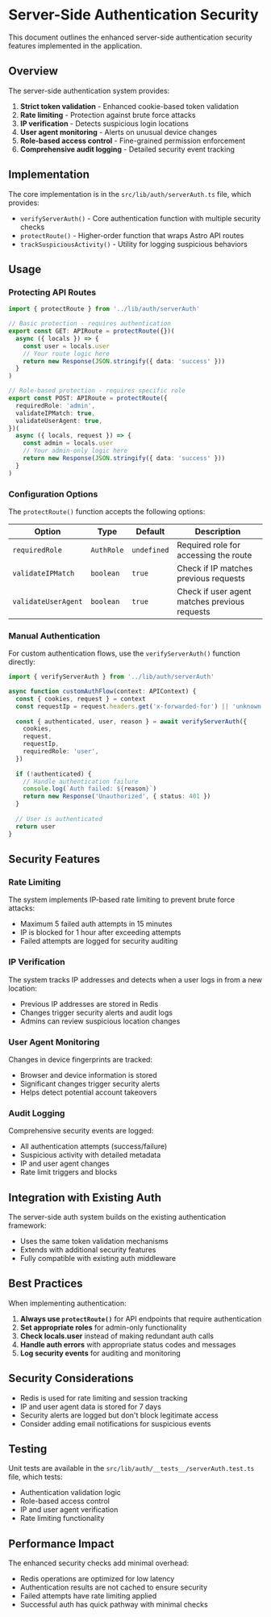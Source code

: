 # Server-Side Authentication Security

This document outlines the enhanced server-side authentication security features implemented in the application.

## Overview

The server-side authentication system provides:

1. **Strict token validation** - Enhanced cookie-based token validation
2. **Rate limiting** - Protection against brute force attacks
3. **IP verification** - Detects suspicious login locations
4. **User agent monitoring** - Alerts on unusual device changes
5. **Role-based access control** - Fine-grained permission enforcement
6. **Comprehensive audit logging** - Detailed security event tracking

## Implementation

The core implementation is in the `src/lib/auth/serverAuth.ts` file, which provides:

- `verifyServerAuth()` - Core authentication function with multiple security checks
- `protectRoute()` - Higher-order function that wraps Astro API routes
- `trackSuspiciousActivity()` - Utility for logging suspicious behaviors

## Usage

### Protecting API Routes

```typescript
import { protectRoute } from '../lib/auth/serverAuth'

// Basic protection - requires authentication
export const GET: APIRoute = protectRoute({})(
  async ({ locals }) => {
    const user = locals.user
    // Your route logic here
    return new Response(JSON.stringify({ data: 'success' }))
  }
)

// Role-based protection - requires specific role
export const POST: APIRoute = protectRoute({
  requiredRole: 'admin',
  validateIPMatch: true,
  validateUserAgent: true,
})(
  async ({ locals, request }) => {
    const admin = locals.user
    // Your admin-only logic here
    return new Response(JSON.stringify({ data: 'success' }))
  }
)
```

### Configuration Options

The `protectRoute()` function accepts the following options:

| Option | Type | Default | Description |
|--------|------|---------|-------------|
| `requiredRole` | `AuthRole` | `undefined` | Required role for accessing the route |
| `validateIPMatch` | `boolean` | `true` | Check if IP matches previous requests |
| `validateUserAgent` | `boolean` | `true` | Check if user agent matches previous requests |

### Manual Authentication

For custom authentication flows, use the `verifyServerAuth()` function directly:

```typescript
import { verifyServerAuth } from '../lib/auth/serverAuth'

async function customAuthFlow(context: APIContext) {
  const { cookies, request } = context
  const requestIp = request.headers.get('x-forwarded-for') || 'unknown'
  
  const { authenticated, user, reason } = await verifyServerAuth({
    cookies,
    request,
    requestIp,
    requiredRole: 'user',
  })
  
  if (!authenticated) {
    // Handle authentication failure
    console.log(`Auth failed: ${reason}`)
    return new Response('Unauthorized', { status: 401 })
  }
  
  // User is authenticated
  return user
}
```

## Security Features

### Rate Limiting

The system implements IP-based rate limiting to prevent brute force attacks:

- Maximum 5 failed auth attempts in 15 minutes
- IP is blocked for 1 hour after exceeding attempts
- Failed attempts are logged for security auditing

### IP Verification

The system tracks IP addresses and detects when a user logs in from a new location:

- Previous IP addresses are stored in Redis
- Changes trigger security alerts and audit logs
- Admins can review suspicious location changes

### User Agent Monitoring

Changes in device fingerprints are tracked:

- Browser and device information is stored
- Significant changes trigger security alerts
- Helps detect potential account takeovers

### Audit Logging

Comprehensive security events are logged:

- All authentication attempts (success/failure)
- Suspicious activity with detailed metadata
- IP and user agent changes
- Rate limit triggers and blocks

## Integration with Existing Auth

The server-side auth system builds on the existing authentication framework:

- Uses the same token validation mechanisms
- Extends with additional security features
- Fully compatible with existing auth middleware

## Best Practices

When implementing authentication:

1. **Always use `protectRoute()`** for API endpoints that require authentication
2. **Set appropriate roles** for admin-only functionality
3. **Check locals.user** instead of making redundant auth calls
4. **Handle auth errors** with appropriate status codes and messages
5. **Log security events** for auditing and monitoring

## Security Considerations

- Redis is used for rate limiting and session tracking
- IP and user agent data is stored for 7 days
- Security alerts are logged but don't block legitimate access
- Consider adding email notifications for suspicious events

## Testing

Unit tests are available in the `src/lib/auth/__tests__/serverAuth.test.ts` file, which tests:

- Authentication validation logic
- Role-based access control
- IP and user agent verification
- Rate limiting functionality

## Performance Impact

The enhanced security checks add minimal overhead:

- Redis operations are optimized for low latency
- Authentication results are not cached to ensure security
- Failed attempts have rate limiting applied
- Successful auth has quick pathway with minimal checks
